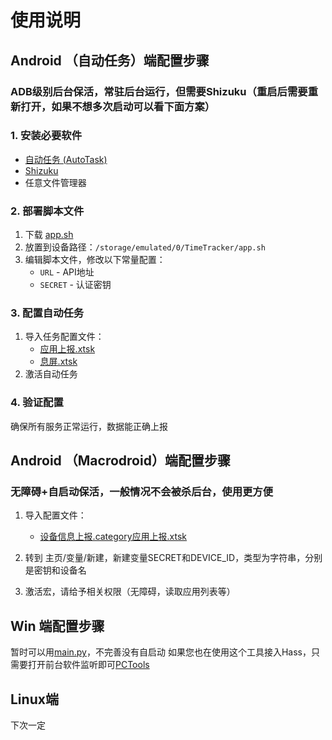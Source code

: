 # 使用说明

## Android （自动任务）端配置步骤
### ADB级别后台保活，常驻后台运行，但需要Shizuku（重启后需要重新打开，如果不想多次启动可以看下面方案）
### 1. 安装必要软件
- [自动任务 (AutoTask)](https://github.com/xjunz/AutoTask)
- [Shizuku](https://github.com/RikkaApps/Shizuku)
- 任意文件管理器

### 2. 部署脚本文件
1. 下载 [app.sh](Android_%E8%87%AA%E5%8A%A8%E4%BB%BB%E5%8A%A1/app.sh)
2. 放置到设备路径：`/storage/emulated/0/TimeTracker/app.sh`
3. 编辑脚本文件，修改以下常量配置：
   - `URL` - API地址
   - `SECRET` - 认证密钥

### 3. 配置自动任务
1. 导入任务配置文件：
   - [应用上报.xtsk](Android_%E8%87%AA%E5%8A%A8%E4%BB%BB%E5%8A%A1/%E5%BA%94%E7%94%A8%E4%B8%8A%E6%8A%A5.xtsk)
   - [息屏.xtsk](Android_%E8%87%AA%E5%8A%A8%E4%BB%BB%E5%8A%A1/%E6%81%AF%E5%B1%8F.xtsk)
2. 激活自动任务

### 4. 验证配置
确保所有服务正常运行，数据能正确上报

## Android （Macrodroid）端配置步骤
### 无障碍+自启动保活，一般情况不会被杀后台，使用更方便
1. 导入配置文件：
    - [设备信息上报.category](Android_Macrodroid/%E8%AE%BE%E5%A4%87%E4%BF%A1%E6%81%AF%E4%B8%8A%E6%8A%A5.category)[应用上报.xtsk]([设备信息上报.category](Android_Macrodroid/%E8%AE%BE%E5%A4%87%E4%BF%A1%E6%81%AF%E4%B8%8A%E6%8A%A5.category))

2. 转到 主页/变量/新建，新建变量SECRET和DEVICE_ID，类型为字符串，分别是密钥和设备名
3. 激活宏，请给予相关权限（无障碍，读取应用列表等）

## Win 端配置步骤
暂时可以用[main.py](Win_py/main.py)，不完善没有自启动
如果您也在使用这个工具接入Hass，只需要打开前台软件监听即可[PCTools](https://github.com/1812z/PCTools)

## Linux端
下次一定
